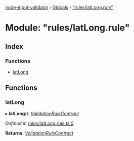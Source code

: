 [node-input-validator](../README.md) › [Globals](../globals.md) › ["rules/latLong.rule"](_rules_latlong_rule_.md)

# Module: "rules/latLong.rule"

## Index

### Functions

* [latLong](_rules_latlong_rule_.md#latlong)

## Functions

###  latLong

▸ **latLong**(): *[ValidationRuleContract](../interfaces/_contracts_.validationrulecontract.md)*

*Defined in [rules/latLong.rule.ts:5](https://github.com/bitnbytesio/node-input-validator/blob/952f4ba/src/rules/latLong.rule.ts#L5)*

**Returns:** *[ValidationRuleContract](../interfaces/_contracts_.validationrulecontract.md)*
